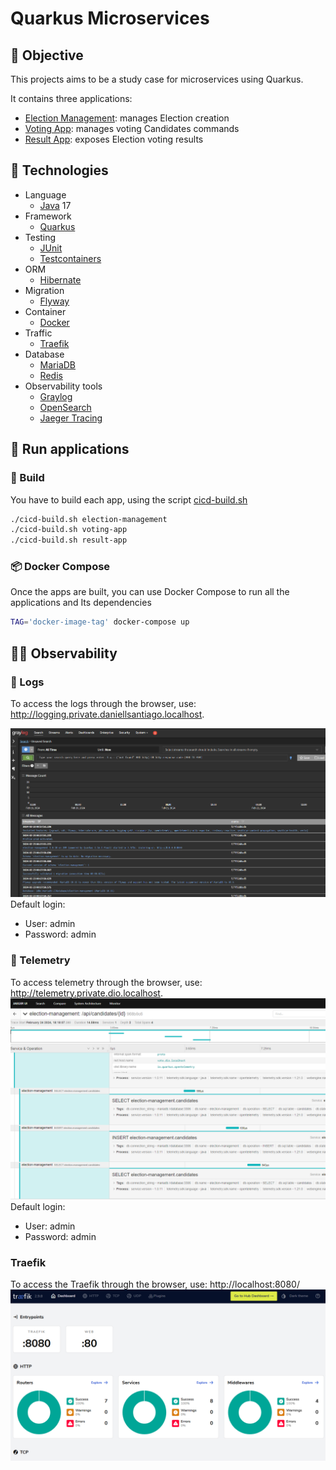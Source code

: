 # Quarkus Microservices

## 🎯 Objective

This projects aims to be a study case for microservices using Quarkus. 

It contains three applications:
- [Election Management]: manages Election creation 
- [Voting App]: manages voting Candidates commands
- [Result App]: exposes Election voting results

## 📜 Technologies

- Language
    - [Java] 17
- Framework
    - [Quarkus]
- Testing
    - [JUnit]
    - [Testcontainers]
- ORM
    - [Hibernate]
- Migration
    - [Flyway]
- Container
    - [Docker]
- Traffic
    - [Traefik]
- Database
    - [MariaDB]
    - [Redis]
- Observability tools
    - [Graylog]
    - [OpenSearch]
    - [Jaeger Tracing]

## 🚀 Run applications

### 🎁 Build

You have to build each app, using the script [cicd-build.sh]

```bash
./cicd-build.sh election-management
./cicd-build.sh voting-app
./cicd-build.sh result-app
```
### 📦 Docker Compose
Once the apps are built, you can use Docker Compose to run all the applications and Its dependencies
```bash
TAG='docker-image-tag' docker-compose up
```

## 👨‍💻 Observability
### 👀 Logs
To access the logs through the browser, use: http://logging.private.daniellsantiago.localhost.

![Logging with Graylog](docs/graylog.png "Logging with Graylog")
Default login:
- User: admin
- Password: admin

### 🔢 Telemetry
To access telemetry through the browser, use: http://telemetry.private.dio.localhost.
![Telemetry with Jaeger UI](docs/jaeger-ui.png "Telemetry with Jaeger UI")
Default login:
- User: admin
- Password: admin

###  Traefik
To access the Traefik through the browser, use: http://localhost:8080/
![Traefik Dashboard](docs/traefik.png "Traefik Dashboard")

[Java]: https://www.java.com/pt-BR/
[Quarkus]: https://quarkus.io/
[Docker]: https://www.docker.com/
[Traefik]: https://doc.traefik.io/traefik/
[MariaDB]: https://mariadb.org/
[Redis]: https://redis.io/
[MongoDB]: https://www.mongodb.com/pt-br
[Graylog]: https://graylog.org/
[OpenSearch]: https://opensearch.org/
[Jaeger Tracing]: https://www.jaegertracing.io/
[JUnit]: https://junit.org/junit5/
[Testcontainers]: https://testcontainers.com/
[Hibernate]: https://hibernate.org/
[Flyway]: https://flywaydb.org/

[Election Management]: https://github.com/daniellsantiago/quarkus-microservices/blob/main/election-management/README.md
[Voting App]: https://github.com/daniellsantiago/quarkus-microservices/blob/main/voting-app/README.md
[Result App]: https://github.com/daniellsantiago/quarkus-microservices/blob/main/result-app/README.md

[docker-compose.yml]: https://github.com/daniellsantiago/quarkus-microservices/blob/main/docker-compose.yml
[common.yml]: https://github.com/daniellsantiago/quarkus-microservices/blob/main/common.yml
[cicd-build.sh]: https://github.com/daniellsantiago/quarkus-microservices/blob/main/cicd-build.sh